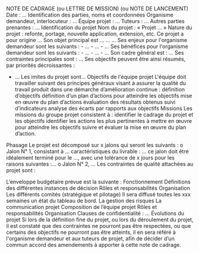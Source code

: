NOTE DE CADRAGE (ou LETTRE DE MISSION)
(ou NOTE DE LANCEMENT)
Date :
...
Identification des parties, noms et coordonnées
Organisme demandeur, interlocuteur : ...
Équipe projet : ...
Tuteurs : ...
Autres parties prenantes : ...
Identification du projet
Nom du projet : « Projet ... »
Nature du projet : refonte, portage, nouvelle application, extension, etc.
Ce projet a pour origine ...
Son objet principal est ... ... ...
Ses enjeux pour l'organisme demandeur sont les suivants : - ... - ... - ...
Ses bénéfices pour l'organisme demandeur sont les suivants : - ... - ... - ...
Son cadre général est : ...
Ses contraintes principales sont : ...
Ses objectifs peuvent être ainsi résumés, par priorités décroissantes :
- ...
Les imites du projet sont...
Objectifs de l'équipe projet
L'équipe doit travailler suivant des principes généraux visant à assurer la qualité du
travail produit dans une démarche d’amélioration continue :
définition d’objectifs
définition d’un plan d’actions pour atteindre les objectifs
mise en œuvre du plan d’actions
évaluation des résultats obtenus
suivi d’indicateurs
analyse des écarts par rapports aux objectifs
Missions
Les missions du groupe projet consistent à :
identifier le cadrage du projet et les objectifs
identifier les actions les plus pertinentes à mettre en œuvre pour atteindre les objectifs
suivre et évaluer la mise en œuvre du plan d’action.

Phasage
Le projet est décomposé sur x jalons qui seront les suivants :
o Jalon N° 1,
consistant à ...
caractéristiques du livrable : ...
ce jalon doit être idéalement terminé pour le ..., avec une tolérance de x jours pour les
raisons suivantes :...
o Jalon N° 2, ...
Les contraintes de qualité attachées au projet sont :

L’enveloppe budgétaire prévue est la suivante :
Fonctionnement
Définitions des différentes instances de décision
Rôles et responsabilités
Organisation
Les différents comités (stratégique et pilotage)
Il sera diffusé toutes les xxx semaines un état du tableau de bord.
La gestion des risques
La communication projet
Composition de l’équipe projet
Rôles et responsabilités
Organisation
Clauses de confidentialité :
...
Évolutions du projet
Si lors de la définition fine du projet, ou lors du déroulement du projet, il est constaté que
des contraintes ne pourront pas être respectées, ou que certains des objectifs ne
pourront pas être atteints, il en sera référé à l'organisme demandeur et aux tuteurs de
projet, afin de décider d’un commun accord des amendements à apporter à cette note de
cadrage.
